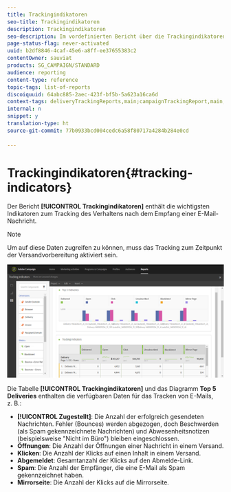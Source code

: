```yaml
---
title: Trackingindikatoren
seo-title: Trackingindikatoren
description: Trackingindikatoren
seo-description: Im vordefinierten Bericht über die Trackingindikatoren erfahren Sie über das Verhalten Ihrer Kunden beim Empfang von E-Mail-Nachrichten.
page-status-flag: never-activated
uuid: b2df8846-4caf-45e6-a8ff-ee37655383c2
contentOwner: sauviat
products: SG_CAMPAIGN/STANDARD
audience: reporting
content-type: reference
topic-tags: list-of-reports
discoiquuid: 64abc885-2aec-423f-bf5b-5a623a16ca6d
context-tags: deliveryTrackingReports,main;campaignTrackingReport,main;programTrackingReport,main
internal: n
snippet: y
translation-type: ht
source-git-commit: 77b0933bcd004cedc6a58f80717a4284b284e0cd

---
```



# Trackingindikatoren{#tracking-indicators}

Der Bericht **[!UICONTROL Trackingindikatoren]** enthält die wichtigsten Indikatoren zum Tracking des Verhaltens nach dem Empfang einer E-Mail-Nachricht.

>[!NOTE]
>
>Um auf diese Daten zugreifen zu können, muss das Tracking zum Zeitpunkt der Versandvorbereitung aktiviert sein.

![](assets/delivery_reports_2.png)

Die Tabelle **[!UICONTROL Trackingindikatoren]** und das Diagramm **Top 5 Deliveries** enthalten die verfügbaren Daten für das Tracken von E-Mails, z. B.:

* **[!UICONTROL Zugestellt]**: Die Anzahl der erfolgreich gesendeten Nachrichten. Fehler (Bounces) werden abgezogen, doch Beschwerden (als Spam gekennzeichnete Nachrichten) und Abwesenheitsnotizen (beispielsweise "Nicht im Büro") bleiben eingeschlossen.
* **Öffnungen**: Die Anzahl der Öffnungen einer Nachricht in einem Versand.
* **Klicken**: Die Anzahl der Klicks auf einen Inhalt in einem Versand.
* **Abgemeldet**: Gesamtanzahl der Klicks auf den Abmelde-Link.
* **Spam**: Die Anzahl der Empfänger, die eine E-Mail als Spam gekennzeichnet haben.
* **Mirrorseite**: Die Anzahl der Klicks auf die Mirrorseite.

